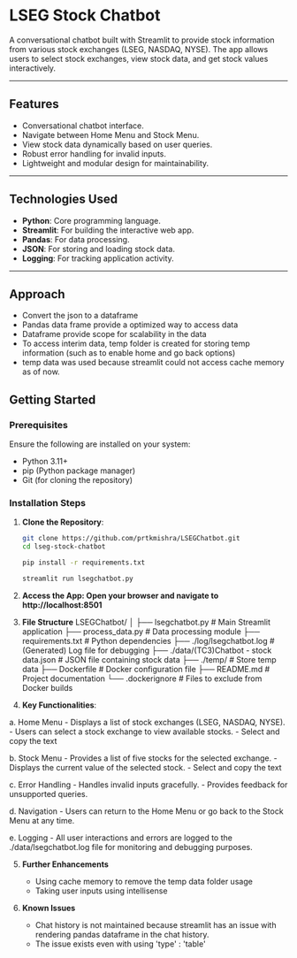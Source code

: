 # **LSEG Stock Chatbot**

A conversational chatbot built with Streamlit to provide stock information from various stock exchanges (LSEG, NASDAQ, NYSE). The app allows users to select stock exchanges, view stock data, and get stock values interactively.

---

## **Features**
- Conversational chatbot interface.
- Navigate between Home Menu and Stock Menu.
- View stock data dynamically based on user queries.
- Robust error handling for invalid inputs.
- Lightweight and modular design for maintainability.

---

## **Technologies Used**
- **Python**: Core programming language.
- **Streamlit**: For building the interactive web app.
- **Pandas**: For data processing.
- **JSON**: For storing and loading stock data.
- **Logging**: For tracking application activity.

---

## **Approach**
- Convert the json to a dataframe
- Pandas data frame provide a optimized way to access data
- Dataframe provide scope for scalability in the data
- To access interim data, temp folder is created for storing temp information (such as to enable home and  go back options)
- temp data was used because streamlit could not access cache memory as of now. 

## **Getting Started**

### **Prerequisites**
Ensure the following are installed on your system:
- Python 3.11+
- pip (Python package manager)
- Git (for cloning the repository)

### **Installation Steps**

1. **Clone the Repository**:
   ```bash
   git clone https://github.com/prtkmishra/LSEGChatbot.git
   cd lseg-stock-chatbot
   ```
   ```bash
   pip install -r requirements.txt
   ```
   ```bash
   streamlit run lsegchatbot.py
   ```
2. **Access the App: Open your browser and navigate to http://localhost:8501**
3. **File Structure**
LSEGChatbot/
            │
            ├── lsegchatbot.py                         # Main Streamlit application
            ├── process_data.py                        # Data processing module
            ├── requirements.txt                       # Python dependencies
            ├── ./log/lsegchatbot.log                  # (Generated) Log file for debugging
            ├── ./data/(TC3)Chatbot - stock data.json  # JSON file containing stock data
            ├── ./temp/                                # Store temp data
            ├── Dockerfile                             # Docker configuration file
            ├── README.md                              # Project documentation
            └── .dockerignore                          # Files to exclude from Docker builds

 4. **Key Functionalities**:
    
  a. Home Menu
    - Displays a list of stock exchanges (LSEG, NASDAQ, NYSE).
    - Users can select a stock exchange to view available stocks.
    - Select and copy the text

  b. Stock Menu
    - Provides a list of five stocks for the selected exchange.
    - Displays the current value of the selected stock.
    - Select and copy the text
    
  c. Error Handling
    - Handles invalid inputs gracefully.
    - Provides feedback for unsupported queries.

  d. Navigation
    - Users can return to the Home Menu or go back to the Stock Menu at any time.

  e. Logging
    - All user interactions and errors are logged to the ./data/lsegchatbot.log file for monitoring and debugging purposes.

5. **Further Enhancements**
   - Using cache memory to remove the temp data folder usage
   - Taking user inputs using intellisense
      
6. **Known Issues**
   - Chat history is not maintained because streamlit has an issue with rendering pandas dataframe in the chat history.
   - The issue exists even with using 'type' : 'table'
